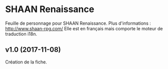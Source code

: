 # SHAAN Renaissance

Feuille de personnage pour SHAAN Renaissance. 
Plus d'informations : http://www.shaan-rpg.com/
Elle est en français mais comporte le moteur de traduction i18n.

## v1.0 (2017-11-08)
Création de la fiche.
